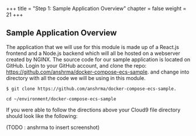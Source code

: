 +++
title = "Step 1: Sample Application Overview"
chapter = false
weight = 21
+++

## Sample Application Overview

The application that we will use for this module is made up of a React.js frontend and a Node.js backend which will all be hosted on a webserver created by NGINX. The source code for our sample application is located on GitHub. Login to your GitHub account, and clone the repo: https://github.com/anshrma/docker-compose-ecs-sample. and change into directory with all the code we will be using in this module. 

```
$ git clone https://github.com/anshrma/docker-compose-ecs-sample.
```
```
cd ~/environment/docker-compose-ecs-sample
```

If you were able to follow the directions above your Cloud9 file directory should look like the following:

(TODO : anshrma to insert screenshot)